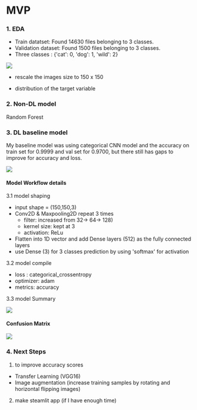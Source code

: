 # MVP


### 1. EDA



- Train datatset: Found 14630 files belonging to 3 classes.
- Validation dataset: Found 1500 files belonging to 3 classes.
- Three classes : {'cat': 0, 'dog': 1, 'wild': 2}
<img src="https://github.com/SYNYC/6_Project_ImageClassification/blob/main/charts/eda-1.png">

- rescale the images size to 150 x 150

- distribution of the target variable

### 2. Non-DL model 

Random Forest





### 3. DL baseline model

My baseline model was using categorical CNN model and the accuracy on train set for 0.9999 and val set for 0.9700, but there still has gaps to improve for accuracy and loss.   

<img src="https://github.com/SYNYC/6_Project_ImageClassification/blob/main/charts/basemodel_2_acc.png">



#### Model Workflow details
3.1 model shaping
- input shape = (150,150,3)
- Conv2D & Maxpooling2D repeat 3 times  
	- filter: increased from 32-> 64-> 128)
	- kernel size: kept at 3
	- activation: ReLu
- Flatten into 1D vector and add Dense layers (512) as the fully connected layers 
- use Dense (3) for 3 classes prediction by using 'softmax' for activation

3.2 model compile
- loss : categorical_crossentropy
- optimizer: adam
- metrics: accuracy

3.3 model Summary


<img src="https://github.com/SYNYC/6_Project_ImageClassification/blob/main/charts/basemodel_2_summary.png">


#### Confusion Matrix


<img src="https://github.com/SYNYC/6_Project_ImageClassification/blob/main/charts/.png">



### 4. Next Steps
1. to improve accuracy scores 
 - Transfer Learning (VGG16)
 - Image augmentation (increase training samples by rotating and horizontal flipping images)

2. make steamlit app (if I have enough time)

